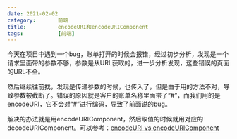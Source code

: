 ```yaml
---
date: 2021-02-02
category:       前端
title:          encodeURI和encodeURIComponent
tags:           [前端]
---
```


今天在项目中遇到一个bug，账单打开的时候会报错，经过初步分析，发现是一个请求里面带的参数不够，参数是从URL获取的，进一步分析发现，这些错误的页面的URL不全。
<!--more-->
然后继续往前找，发现是传递参数的时候，也传入了，但是由于用的方法不对，导致参数被截断了。错误的原因就是客户的账单名称里面带了“#”，而我们用的是encodeURI，它不会对“#”进行编码，导致了前面说的bug。

解决的办法就是用encodeURIComponent，然后取值的时候就用对应的decodeURIComponent。可以参考：[encodeURI vs encodeURIComponent](https://developer.mozilla.org/en-US/docs/Web/JavaScript/Reference/Global_Objects/encodeURI#encodeuri_vs_encodeuricomponent)
